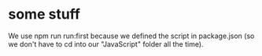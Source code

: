 # some stuff

We use npm run run:first because we defined the script in package.json (so we don't have to cd into our "JavaScript" folder all the time).